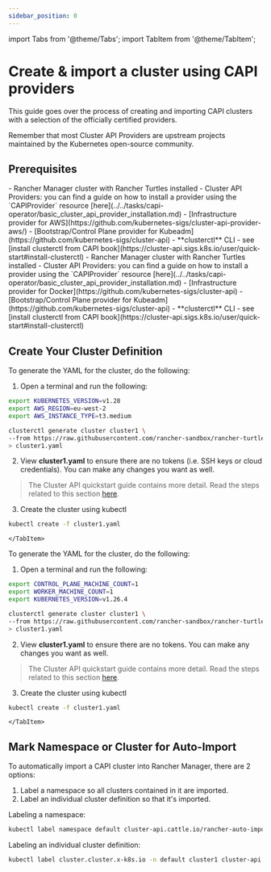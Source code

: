 ```yaml
---
sidebar_position: 0
---
```

import Tabs from '@theme/Tabs';
import TabItem from '@theme/TabItem';


# Create & import a cluster using CAPI providers

This guide goes over the process of creating and importing CAPI clusters with a selection of the officially certified providers.

Remember that most Cluster API Providers are upstream projects maintained by the Kubernetes open-source community.

## Prerequisites

<Tabs>
  <TabItem value="aws-kubeadm" label="AWS Kubeadm" default>
    - Rancher Manager cluster with Rancher Turtles installed
    - Cluster API Providers: you can find a guide on how to install a provider using the `CAPIProvider` resource [here](../../tasks/capi-operator/basic_cluster_api_provider_installation.md)
        - [Infrastructure provider for AWS](https://github.com/kubernetes-sigs/cluster-api-provider-aws/)
        - [Bootstrap/Control Plane provider for Kubeadm](https://github.com/kubernetes-sigs/cluster-api)
    - **clusterctl** CLI - see [install clusterctl from CAPI book](https://cluster-api.sigs.k8s.io/user/quick-start#install-clusterctl)
    </TabItem>
  <TabItem value="docker-kubeadm" label="Docker Kubeadm">
    - Rancher Manager cluster with Rancher Turtles installed
    - Cluster API Providers: you can find a guide on how to install a provider using the `CAPIProvider` resource [here](../../tasks/capi-operator/basic_cluster_api_provider_installation.md)
        - [Infrastructure provider for Docker](https://github.com/kubernetes-sigs/cluster-api)
        - [Bootstrap/Control Plane provider for Kubeadm](https://github.com/kubernetes-sigs/cluster-api)
    - **clusterctl** CLI - see [install clusterctl from CAPI book](https://cluster-api.sigs.k8s.io/user/quick-start#install-clusterctl)
  </TabItem>
</Tabs>

## Create Your Cluster Definition

<Tabs>
  <TabItem value="aws-kubeadm" label="AWS Kubeadm" default>
To generate the YAML for the cluster, do the following:

1. Open a terminal and run the following:

```bash
export KUBERNETES_VERSION=v1.28
export AWS_REGION=eu-west-2
export AWS_INSTANCE_TYPE=t3.medium

clusterctl generate cluster cluster1 \
--from https://raw.githubusercontent.com/rancher-sandbox/rancher-turtles-fleet-example/templates/capa.yaml \
> cluster1.yaml
```
2. View **cluster1.yaml** to ensure there are no tokens (i.e. SSH keys or cloud credentials). You can make any changes you want as well.

> The Cluster API quickstart guide contains more detail. Read the steps related to this section [here](https://cluster-api.sigs.k8s.io/user/quick-start.html#required-configuration-for-common-providers).

3. Create the cluster using kubectl

```bash
kubectl create -f cluster1.yaml
```
    </TabItem>
  <TabItem value="docker-kubeadm" label="Docker Kubeadm">
To generate the YAML for the cluster, do the following:

1. Open a terminal and run the following:

```bash
export CONTROL_PLANE_MACHINE_COUNT=1
export WORKER_MACHINE_COUNT=1
export KUBERNETES_VERSION=v1.26.4

clusterctl generate cluster cluster1 \
--from https://raw.githubusercontent.com/rancher-sandbox/rancher-turtles-fleet-example/templates/docker-kubeadm.yaml \
> cluster1.yaml
```

2. View **cluster1.yaml** to ensure there are no tokens. You can make any changes you want as well.

> The Cluster API quickstart guide contains more detail. Read the steps related to this section [here](https://cluster-api.sigs.k8s.io/user/quick-start.html#required-configuration-for-common-providers).

3. Create the cluster using kubectl

```bash
kubectl create -f cluster1.yaml
```
    </TabItem>
</Tabs>

## Mark Namespace or Cluster for Auto-Import

To automatically import a CAPI cluster into Rancher Manager, there are 2 options:

1. Label a namespace so all clusters contained in it are imported.
2. Label an individual cluster definition so that it's imported.

Labeling a namespace:

```bash
kubectl label namespace default cluster-api.cattle.io/rancher-auto-import=true
```

Labeling an individual cluster definition:

```bash
kubectl label cluster.cluster.x-k8s.io -n default cluster1 cluster-api.cattle.io/rancher-auto-import=true
```
